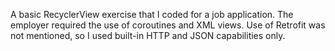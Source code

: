 A basic RecyclerView exercise that I coded for a job application. The employer
required the use of coroutines and XML views. Use of Retrofit was not
mentioned, so I used built-in HTTP and JSON capabilities only.
